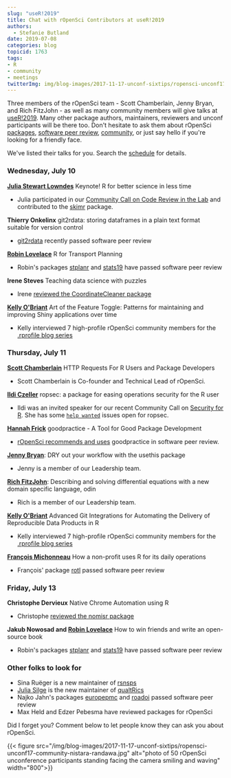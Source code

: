 ```yaml
---
slug: "useR!2019"
title: Chat with rOpenSci Contributors at useR!2019
authors:
  - Stefanie Butland
date: 2019-07-08
categories: blog
topicid: 1763
tags:
- R
- community
- meetings
twitterImg: img/blog-images/2017-11-17-unconf-sixtips/ropensci-unconf17-community-nistara-randawa.jpg
---
```

Three members of the rOpenSci team - Scott Chamberlain, Jenny Bryan, and Rich FitzJohn - as well as many community members will give talks at [useR!2019](http://www.user2019.fr/). Many other package authors, maintainers, reviewers and unconf participants will be there too. Don't hesitate to ask them about rOpenSci [packages](https://ropensci.org/packages/), [software peer review](https://ropensci.org/software-review/), [community](https://ropensci.org/community/), or just say hello if you're looking for a friendly face.

We've listed their talks for you. Search the [schedule](https://connect.rstudioservices.com/content/331/user2019-schedule.html) for details.

### Wednesday, July 10

[__Julia Stewart Lowndes__](/authors/julia-stewart-lowndes/) Keynote! R for better science in less time

- Julia participated in our [Community Call on Code Review in the Lab](/blog/2018/11/29/codereview/) and contributed to the [skimr](https://docs.ropensci.org/skimr/) package.


__Thierry Onkelinx__ git2rdata: storing dataframes in a plain text format suitable for version control

- [git2rdata](https://ropensci.github.io/git2rdata/) recently passed software peer review


[__Robin Lovelace__](/authors/robin-lovelace/) R for Transport Planning

- Robin's packages [stplanr](https://docs.ropensci.org/stplanr/) and [stats19](https://docs.ropensci.org/stats19/) have passed software peer review

__Irene Steves__ Teaching data science with puzzles

- Irene [reviewed the CoordinateCleaner package](https://github.com/ropensci/software-review/issues/210)

[__Kelly O'Briant__](/authors/kelly-obriant/) Art of the Feature Toggle: Patterns for maintaining and improving Shiny applications over time

- Kelly interviewed 7  high-profile rOpenSci community members for the [.rprofile blog series](https://ropensci.org/tags/rprofile/)



### Thursday, July 11

[__Scott Chamberlain__](authors/scott-chamberlain/) HTTP Requests For R Users and Package Developers

- Scott Chamberlain is Co-founder and Technical Lead of rOpenSci.


[__Ildi Czeller__](/authors/ildi-czeller/) ropsec: a package for easing operations security for the R user

- Ildi was an invited speaker for our recent Community Call on [Security for R](/commcalls/2019-05-07/). She has some [`help wanted`](https://github.com/ropenscilabs/ropsec/issues?q=is%3Aissue+is%3Aopen+label%3A%22help+wanted%22) issues open for ropsec.


[__Hannah Frick__](/authors/hannah-frick/) goodpractice - A Tool for Good Package Development

- [rOpenSci recommends and uses](https://devguide.ropensci.org/reviewerguide.html) goodpractice in software peer review.


[__Jenny Bryan__](/authors/jenny-bryan/): DRY out your workflow with the usethis package

- Jenny is a member of our Leadership team.


[__Rich FitzJohn__](/authors/rich-fitzjohn/): Describing and solving differential equations with a new domain specific language, odin

- Rich is a member of our Leadership team.

[__Kelly O'Briant__](/authors/kelly-obriant/) Advanced Git Integrations for Automating the Delivery of Reproducible Data Products in R

- Kelly interviewed 7  high-profile rOpenSci community members for the [.rprofile blog series](https://ropensci.org/tags/rprofile/)

[__François Michonneau__](/authors/francois-michonneau/) How a non-profit uses R for its daily operations

- François' package [rotl](https://ropensci.github.io/rotl/) passed software peer review


### Friday, July 13

__Christophe Dervieux__ Native Chrome Automation using R

- Christophe [reviewed the nomisr package](https://github.com/ropensci/software-review/issues/190)

__Jakub Nowosad and [Robin Lovelace](/authors/robin-lovelace/)__ How to win friends and write an open-source book

- Robin's packages [stplanr](https://docs.ropensci.org/stplanr/) and [stats19](https://docs.ropensci.org/stats19/) have passed software peer review

### Other folks to look for

- Sina Ruëger is a new maintainer of [rsnsps](https://docs.ropensci.org/rsnps/)
- [Julia Silge](/authors/julia-silge/) is the new maintainer of [qualtRics](/blog/2019/04/30/qualtrics-relaunch/)
- Najko Jahn's packages [europepmc](https://ropensci.github.io/europepmc/) and [roadoi](https://docs.ropensci.org/roadoi/) passed software peer review
- Max Held and Edzer Pebesma have reviewed packages for rOpenSci

Did I forget you? Comment below to let people know they can ask you about rOpenSci.

{{< figure src="/img/blog-images/2017-11-17-unconf-sixtips/ropensci-unconf17-community-nistara-randawa.jpg" alt="photo of 50 rOpenSci unconference participants standing facing the camera smiling and waving" width="800">}}
